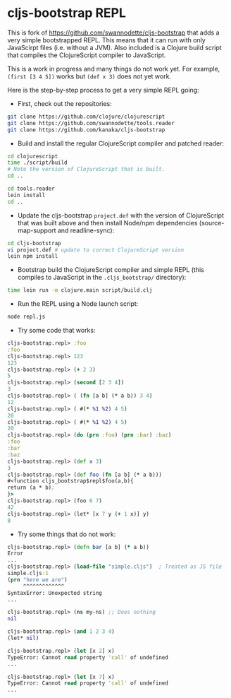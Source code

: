 # cljs-bootstrap REPL

This is fork of https://github.com/swannodette/cljs-bootstrap that
adds a very simple bootstrapped REPL. This means that it can run with
only JavaScirpt files (i.e. without a JVM). Also included is a Clojure
build script that compiles the ClojureScript compiler to JavaScript.

This is a work in progress and many things do not work yet. For
example, `(first [3 4 5])` works but `(def x 3)` does not yet work.

Here is the step-by-step process to get a very simple REPL going:

* First, check out the repositories:

```bash
git clone https://github.com/clojure/clojurescript
git clone https://github.com/swannodette/tools.reader
git clone https://github.com/kanaka/cljs-bootstrap
```

* Build and install the regular ClojureScript compiler and patched
  reader:

```bash
cd clojurescript
time ./script/build
# Note the version of ClojureScript that is built.
cd ..

cd tools.reader
lein install
cd ..
```

* Update the cljs-bootstrap `project.def` with the version of
  ClojureScript that was built above and then install Node/npm
  dependencies (source-map-support and readline-sync):

```bash
cd cljs-bootstrap
vi project.def # update to correct ClojureScript version
lein npm install
```

* Bootstrap build the ClojureScript compiler and simple REPL (this
  compiles to JavaScript in the `.cljs_bootstrap/` directory):

```bash
time lein run -m clojure.main script/build.clj
```

* Run the REPL using a Node launch script:

```bash
node repl.js
```

* Try some code that works:

```clojure
cljs-bootstrap.repl> :foo
:foo
cljs-bootstrap.repl> 123
123
cljs-bootstrap.repl> (+ 2 3)
5
cljs-bootstrap.repl> (second [2 3 4])
3
cljs-bootstrap.repl> ( (fn [a b] (* a b)) 3 4)
12
cljs-bootstrap.repl> ( #(* %1 %2) 4 5)
20
cljs-bootstrap.repl> ( #(* %1 %2) 4 5)
20
cljs-bootstrap.repl> (do (prn :foo) (prn :bar) :baz)
:foo
:bar
:baz
cljs-bootstrap.repl> (def x 3)
3
cljs-bootstrap.repl> (def foo (fn [a b] (* a b)))
#<function cljs_bootstrap$repl$foo(a,b){
return (a * b);
}>
cljs-bootstrap.repl> (foo 6 7)
42
cljs-bootstrap.repl> (let* [x 7 y (+ 1 x)] y)
8
```

* Try some things that do not work:

```clojure
cljs-bootstrap.repl> (defn bar [a b] (* a b))
Error
...
cljs-bootstrap.repl> (load-file "simple.cljs")  ; Treated as JS file
simple.cljs:1
(prn "here we are")
     ^^^^^^^^^^^^^
SyntaxError: Unexpected string
...

cljs-bootstrap.repl> (ns my-ns) ;; Does nothing
nil

cljs-bootstrap.repl> (and 1 2 3 4)
(let* nil)

cljs-bootstrap.repl> (let [x 2] x)
TypeError: Cannot read property 'call' of undefined
...

cljs-bootstrap.repl> (let [x 7] x)
TypeError: Cannot read property 'call' of undefined
...


```
